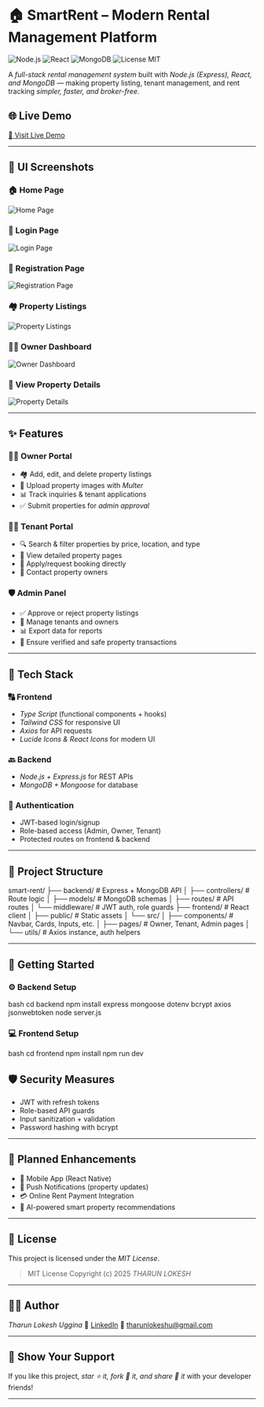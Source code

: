 # 🏠 SmartRent – Modern Rental Management Platform

![Node.js](https://img.shields.io/badge/Node.js-339933?style=for-the-badge\&logo=node.js\&logoColor=white) ![React](https://img.shields.io/badge/React-20232A?style=for-the-badge\&logo=react\&logoColor=61DAFB) ![MongoDB](https://img.shields.io/badge/MongoDB-47A248?style=for-the-badge\&logo=mongodb\&logoColor=white) ![License MIT](https://img.shields.io/badge/License-MIT-yellow?style=for-the-badge)

A *full-stack rental management system* built with *Node.js (Express), React, and MongoDB* — making property listing, tenant management, and rent tracking *simpler, faster, and broker-free*.

## 🌐 Live Demo

[🚀 Visit Live Demo](https://smart-renter-05od.onrender.com )

---

## 📸 UI Screenshots

### 🏠 Home Page

![Home Page](screenshots/home.png)

### 🔐 Login Page

![Login Page](screenshots/login.png)

### 📝 Registration Page

![Registration Page](screenshots/signup.png)

### 🏘 Property Listings

![Property Listings](screenshots/search.png)

### 🧑‍💼 Owner Dashboard

![Owner Dashboard](screenshots/dashboard.png)


### 📄 View Property Details

![Property Details](screenshots/view.png)

---

## ✨ Features

### 👨‍💼 Owner Portal

* 🏘 Add, edit, and delete property listings
* 📸 Upload property images with *Multer*
* 📊 Track inquiries & tenant applications
* ✅ Submit properties for *admin approval*

### 👨‍🎓 Tenant Portal

* 🔍 Search & filter properties by price, location, and type
* 🏡 View detailed property pages
* 📝 Apply/request booking directly
* 💬 Contact property owners

### 🛡 Admin Panel

* ✅ Approve or reject property listings
* 🧾 Manage tenants and owners
* 📊 Export data for reports
* 🚨 Ensure verified and safe property transactions

---

## 🧰 Tech Stack

### 🔠 Frontend

* *Type Script* (functional components + hooks)
* *Tailwind CSS* for responsive UI
* *Axios* for API requests
* *Lucide Icons & React Icons* for modern UI

### 🔙 Backend

* *Node.js + Express.js* for REST APIs
* *MongoDB + Mongoose* for database

### 🔐 Authentication

* JWT-based login/signup
* Role-based access (Admin, Owner, Tenant)
* Protected routes on frontend & backend

---

## 📁 Project Structure


smart-rent/
├── backend/                # Express + MongoDB API
│   ├── controllers/        # Route logic
│   ├── models/             # MongoDB schemas
│   ├── routes/             # API routes
│   └── middleware/         # JWT auth, role guards
├── frontend/               # React client
│   ├── public/             # Static assets
│   └── src/
│       ├── components/     # Navbar, Cards, Inputs, etc.
│       ├── pages/          # Owner, Tenant, Admin pages
│       └── utils/          # Axios instance, auth helpers


---

## 🚀 Getting Started

### ⚙ Backend Setup

bash
cd backend
npm install express mongoose dotenv bcrypt axios jsonwebtoken
node server.js


### 💻 Frontend Setup

bash
cd frontend
npm install
npm run dev


## 🛡 Security Measures

* JWT with refresh tokens
* Role-based API guards
* Input sanitization + validation
* Password hashing with bcrypt

---

## 🔮 Planned Enhancements

* 📱 Mobile App (React Native)
* 🔔 Push Notifications (property updates)
* 💳 Online Rent Payment Integration
* 🤖 AI-powered smart property recommendations

---

## 📃 License

This project is licensed under the *MIT License*.

> MIT License
> Copyright (c) 2025 *THARUN LOKESH*

---

## 👨‍💻 Author

*Tharun Lokesh Uggina*
🔗 [LinkedIn](https://www.linkedin.com/in/tharun-lokesh-uggina)
📧 [tharunlokeshu@gmail.com](mailto:tharunlokeshu@gmail.com)

---

## 🌟 Show Your Support

If you like this project, *star ⭐ it, fork 🍴 it, and share 💬 it* with your developer friends!

---
